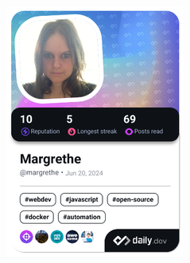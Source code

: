 <a href="https://app.daily.dev/margrethemoxnes"><img src="./devcard.png" width="356" alt="Margrethe's Dev Card"/></a>

